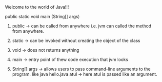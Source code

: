 Welcome to the world of Java!!!

public static void main (String[] args)

1. public -> can be called from anywhere i.e. jvm can called the method from anywhere.

2. static -> can be invoked without creating the object of the class

3. void -> does not returns anything

4. main -> entry point of thew code execution that jvm looks

5. String[] args -> allows users to pass command-line arguments to the program.
like java hello.java atul -> here atul is passed like an argument.